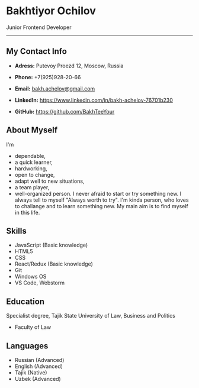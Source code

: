 # Bakhtiyor Ochilov

Junior Frontend Developer
***

**My Contact Info**
------------------

* **Adress:** Putevoy Proezd 12, Moscow, Russia

* **Phone:** +7(925)928-20-66

* **Email:** bakh.achelov@gmail.com

* **LinkedIn:** https://www.linkedin.com/in/bakh-achelov-76701b230

* **GitHub:** https://github.com/BakhTeeYour

**About Myself**
----------------
I'm 
* dependable, 
* а quick learner, 
* hardworking, 
* open to change, 
* adapt well to new situations, 
* а team player, 
* well-organized person. I never afraid to start or try something new. I always tell to myself "Always worth to try". I'm kinda person, who loves to challange and to learn something new. My main aim is to find myself in this life. 

**Skills**
----------
* JavaScript (Basic knowledge)
* HTML5
* CSS
* React/Redux (Basic knowledge)
* Git
* Windows OS
* VS Code, Webstorm

**Education**
-------------
Specialist degree, Tajik State University of Law, Business and Politics
* Faculty of Law

**Languages**
-------------
* Russian (Advanced)
* English (Advanced)
* Tajik (Native)
* Uzbek (Advanced)

